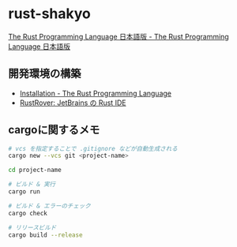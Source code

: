 # rust-shakyo

[The Rust Programming Language 日本語版 - The Rust Programming Language 日本語版](https://doc.rust-jp.rs/book-ja/title-page.html)


## 開発環境の構築

- [Installation - The Rust Programming Language](https://doc.rust-lang.org/book/ch01-01-installation.html)
- [RustRover: JetBrains の Rust IDE](https://www.jetbrains.com/ja-jp/rust/)

## cargoに関するメモ

```bash
# vcs を指定することで .gitignore などが自動生成される
cargo new --vcs git <project-name>

cd project-name

# ビルド & 実行
cargo run

# ビルド & エラーのチェック
cargo check

# リリースビルド
cargo build --release
```
